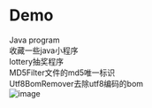 Demo
====

Java program <br>
收藏一些java小程序<br>
lottery抽奖程序<br>
MD5Filter文件的md5唯一标识<br>
Utf8BomRemover去除utf8编码的bom<br>
![image](https://github.com/ButBueatiful/dotvim/raw/master/screenshots/vim-screenshot.jpg)

